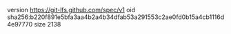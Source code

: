 version https://git-lfs.github.com/spec/v1
oid sha256:b220f891e5bfa3aa4b2a4b34dfab53a291553c2ae0fd0b15a4cb1116d4e97770
size 2138

